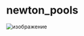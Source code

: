 # newton_pools
![изображение](https://user-images.githubusercontent.com/71838879/225050125-52087a05-417d-4187-bad8-422481a4a16a.png)

